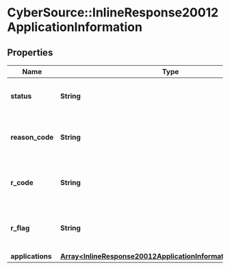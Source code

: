 # CyberSource::InlineResponse20012ApplicationInformation

## Properties
Name | Type | Description | Notes
------------ | ------------- | ------------- | -------------
**status** | **String** | The status of the submitted transaction. | [optional] 
**reason_code** | **String** | The description for this field is not available. | [optional] 
**r_code** | **String** | The description for this field is not available. | [optional] 
**r_flag** | **String** | The description for this field is not available. | [optional] 
**applications** | [**Array&lt;InlineResponse20012ApplicationInformationApplications&gt;**](InlineResponse20012ApplicationInformationApplications.md) |  | [optional] 


